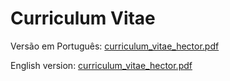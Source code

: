 # Curriculum Vitae

Versão em Português: [curriculum_vitae_hector.pdf](https://github.com/hdgiacon/curriculo_latex/blob/main/curriculum_vitae_hector.pdf)

English version: [curriculum_vitae_hector.pdf](https://github.com/hdgiacon/curriculo_latex/blob/english_curriculum/curriculum_vitae_hector.pdf)
